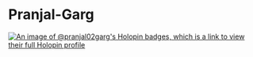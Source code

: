 # Pranjal-Garg
[![An image of @pranjal02garg's Holopin badges, which is a link to view their full Holopin profile](https://holopin.me/pranjal02garg)](https://holopin.io/@pranjal02garg)
